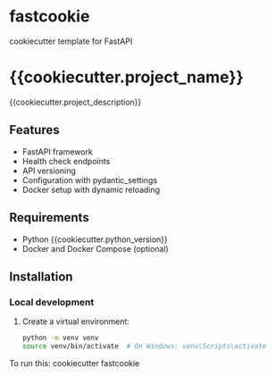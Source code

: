 # fastcookie
cookiecutter template for FastAPI 

# {{cookiecutter.project_name}}

{{cookiecutter.project_description}}

## Features

- FastAPI framework
- Health check endpoints
- API versioning
- Configuration with pydantic_settings
- Docker setup with dynamic reloading

## Requirements

- Python {{cookiecutter.python_version}}
- Docker and Docker Compose (optional)

## Installation

### Local development

1. Create a virtual environment:
   ```bash
   python -m venv venv
   source venv/bin/activate  # On Windows: venv\Scripts\activate
   

To run this:
cookiecutter fastcookie